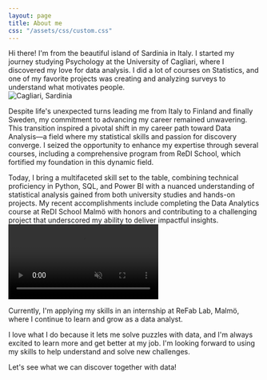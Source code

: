 ```yaml
---
layout: page
title: About me
css: "/assets/css/custom.css"
---
```


<div class="content-with-media">
    <div class="text-content">
        Hi there! I'm from the beautiful island of Sardinia in Italy. I started my journey studying Psychology at the University of Cagliari, where I discovered my love for data analysis. I did a lot of courses on Statistics, and one of my favorite projects was creating and analyzing surveys to understand what motivates people.
    </div>
    <div class="media-content">
        <img src="/assets/img/cagliari-sardinia-italy.jpg" alt="Cagliari, Sardinia">
    </div>
</div>

Despite life's unexpected turns leading me from Italy to Finland and finally Sweden, my commitment to advancing my career remained unwavering. This transition inspired a pivotal shift in my career path toward Data Analysis—a field where my statistical skills and passion for discovery converge. I seized the opportunity to enhance my expertise through several courses, including a comprehensive program from ReDI School, which fortified my foundation in this dynamic field.

<div class="content-with-media">
    <div class="text-content">
        Today, I bring a multifaceted skill set to the table, combining technical proficiency in Python, SQL, and Power BI with a nuanced understanding of statistical analysis gained from both university studies and hands-on projects. My recent accomplishments include completing the Data Analytics course at ReDI School Malmö with honors and contributing to a challenging project that underscored my ability to deliver impactful insights.
    </div>
    <div class="media-content">
        <video muted autoplay loop style="background-color: black">
    <source src="/assets/video/aboutme-soccer-image-detection.mp4" type="video/mp4">
    Your browser does not support the video tag.
</video>
    </div>
</div>

Currently, I'm applying my skills in an internship at ReFab Lab, Malmö, where I continue to learn and grow as a data analyst.

I love what I do because it lets me solve puzzles with data, and I'm always excited to learn more and get better at my job. I'm looking forward to using my skills to help understand and solve new challenges.

Let's see what we can discover together with data!
